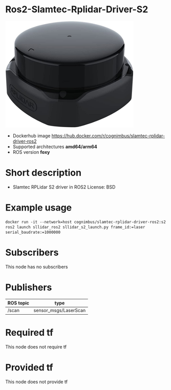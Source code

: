 # Ros2-Slamtec-Rplidar-Driver-S2

<img src="./ros2-slamtec-rplidar-driver-s2/slamtec-rplidar--s2.jpg" alt="ros2-slamtec-rplidar-driver-s2" width="400"/>

* Dockerhub image https://hub.docker.com/r/cognimbus/slamtec-rplidar-driver-ros2
* Supported architectures <b>amd64/arm64</b>
* ROS version <b>foxy
</b>

# Short description
* Slamtec RPLidar S2 driver in ROS2
License: BSD

# Example usage
```
docker run -it --network=host cognimbus/slamtec-rplidar-driver-ros2:s2 ros2 launch sllidar_ros2 sllidar_s2_launch.py frame_id:=laser serial_baudrate:=1000000
```

# Subscribers
This node has no subscribers


# Publishers
ROS topic | type
--- | ---
/scan | sensor_msgs/LaserScan


# Required tf
This node does not require tf


# Provided tf
This node does not provide tf


